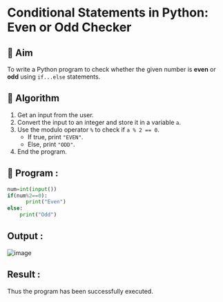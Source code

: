 # Conditional Statements in Python: Even or Odd Checker

## 🎯 Aim
To write a Python program to check whether the given number is **even** or **odd** using `if...else` statements.

## 🧠 Algorithm
1. Get an input from the user.
2. Convert the input to an integer and store it in a variable `a`.
3. Use the modulo operator `%` to check if `a % 2 == 0`.
   - If true, print `"EVEN"`.
   - Else, print `"ODD"`.
4. End the program.

## 🧾 Program :
```python
num=int(input())
if(num%2==0):
      print("Even")
else:
    print("Odd")
```

## Output :
![image](https://github.com/user-attachments/assets/e07d3200-944b-44cb-b289-fa772851ed0c)


## Result :
Thus the program has been successfully executed.
